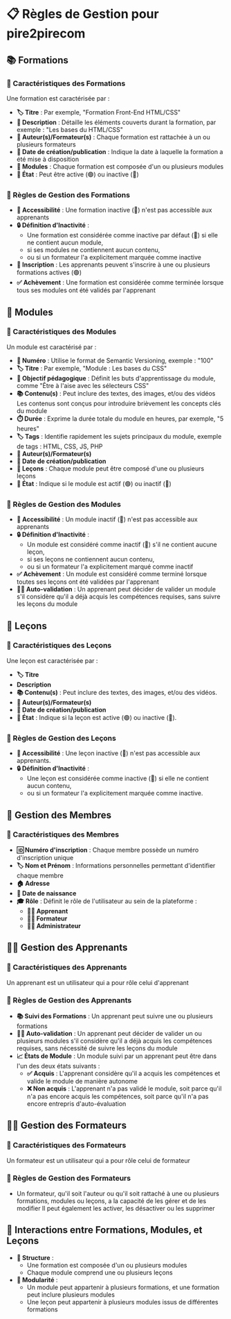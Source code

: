 # 📋 Règles de Gestion pour pire2pirecom

## 📚 Formations

### 📝 Caractéristiques des Formations
Une formation est caractérisée par :
- **🏷️ Titre** : Par exemple, "Formation Front-End HTML/CSS"
- **📄 Description** : Détaille les éléments couverts durant la formation, par exemple : "Les bases du HTML/CSS"
- **👤 Auteur(s)/Formateur(s)** : Chaque formation est rattachée à un ou plusieurs formateurs
- **📅 Date de création/publication** : Indique la date à laquelle la formation a été mise à disposition
- **🧩 Modules** : Chaque formation est composée d'un ou plusieurs modules
- **🔵 État** : Peut être active (🟢) ou inactive (🔴)

### 📏 Règles de Gestion des Formations
- **🚫 Accessibilité** : Une formation inactive (🔴) n'est pas accessible aux apprenants
- **🔒 Définition d'Inactivité** : 
  - Une formation est considérée comme inactive par défaut (🔴) si elle ne contient aucun module,
  - si ses modules ne contiennent aucun contenu,
  - ou si un formateur l'a explicitement marquée comme inactive
- **👥 Inscription** : Les apprenants peuvent s'inscrire à une ou plusieurs formations actives (🟢)
- **✅ Achèvement** : Une formation est considérée comme terminée lorsque tous ses modules ont été validés par l'apprenant

## 🧩 Modules

### 📝 Caractéristiques des Modules
Un module est caractérisé par :
- **🔢 Numéro** : Utilise le format de Semantic Versioning, exemple : "100"
- **🏷️ Titre** : Par exemple, "Module : Les bases du CSS"
- **📄 Objectif pédagogique** : Définit les buts d'apprentissage du module, comme "Être à l'aise avec les sélecteurs CSS"
- **📚 Contenu(s)** : Peut inclure des textes, des images, et/ou des vidéos Les contenus sont conçus pour introduire brièvement les concepts clés du module
- **⏱️ Durée** : Exprime la durée totale du module en heures, par exemple, "5 heures"
- **🏷️ Tags** : Identifie rapidement les sujets principaux du module, exemple de tags : HTML, CSS, JS, PHP
- **👤 Auteur(s)/Formateur(s)**
- **📅 Date de création/publication**
- **🧩 Leçons** : Chaque module peut être composé d'une ou plusieurs leçons
- **🔵 État** : Indique si le module est actif (🟢) ou inactif (🔴)

### 📏 Règles de Gestion des Modules
- **🚫 Accessibilité** : Un module inactif (🔴) n'est pas accessible aux apprenants
- **🔒 Définition d'Inactivité** : 
  - Un module est considéré comme inactif (🔴) s'il ne contient aucune leçon,
  - si ses leçons ne contiennent aucun contenu,
  - ou si un formateur l'a explicitement marqué comme inactif
- **✅ Achèvement** : Un module est considéré comme terminé lorsque toutes ses leçons ont été validées par l'apprenant
- **👨‍🎓 Auto-validation** : Un apprenant peut décider de valider un module s'il considère qu'il a déjà acquis les compétences requises, sans suivre les leçons du module

## 📘 Leçons

### 📝 Caractéristiques des Leçons
Une leçon est caractérisée par :
- **🏷️ Titre**
- **Description**
- **📚 Contenu(s)** : Peut inclure des textes, des images, et/ou des vidéos.
- **👤 Auteur(s)/Formateur(s)**
- **📅 Date de création/publication**
- **🔵 État** : Indique si la leçon est active (🟢) ou inactive (🔴).

### 📏 Règles de Gestion des Leçons
- **🚫 Accessibilité** : Une leçon inactive (🔴) n'est pas accessible aux apprenants.
- **🔒 Définition d'Inactivité** : 
  - Une leçon est considérée comme inactive (🔴) si elle ne contient aucun contenu,
  - ou si un formateur l'a explicitement marquée comme inactive.

## 👥 Gestion des Membres

### 📝 Caractéristiques des Membres
- **🆔 Numéro d'inscription** : Chaque membre possède un numéro d'inscription unique
- **🏷️ Nom et Prénom** : Informations personnelles permettant d'identifier chaque membre
- **🏠 Adresse**
- **🎂 Date de naissance**
- **🎓 Rôle** : Définit le rôle de l'utilisateur au sein de la plateforme :
    - **👨‍🎓 Apprenant**
    - **👨‍🏫 Formateur**
    - **👨‍💼 Administrateur**

## 👨‍🎓 Gestion des Apprenants
### 📝 Caractéristiques des Apprenants
Un apprenant est un utilisateur qui a pour rôle celui d'apprenant

### 📏 Règles de Gestion des Apprenants
- **📚 Suivi des Formations** : Un apprenant peut suivre une ou plusieurs formations
- **👨‍🎓 Auto-validation** : Un apprenant peut décider de valider un ou plusieurs modules s'il considère qu'il a déjà acquis les compétences requises, sans nécessité de suivre les leçons du module
- **📈 États de Module** : Un module suivi par un apprenant peut être dans l'un des deux états suivants :
  - **✅ Acquis** : L'apprenant considère qu'il a acquis les compétences et valide le module de manière autonome
  - **❌ Non acquis** : L'apprenant n'a pas validé le module, soit parce qu'il n'a pas encore acquis les compétences, soit parce qu'il n'a pas encore entrepris d'auto-évaluation

## 👨‍🏫 Gestion des Formateurs

### 📝 Caractéristiques des Formateurs
Un formateur est un utilisateur qui a pour rôle celui de formateur

### 📏 Règles de Gestion des Formateurs
- Un formateur, qu'il soit l'auteur ou qu'il soit rattaché à une ou plusieurs formations, modules ou leçons, a la capacité de les gérer et de les modifier Il peut également les activer, les désactiver ou les supprimer

## 🔄 Interactions entre Formations, Modules, et Leçons
- **🔗 Structure** : 
  - Une formation est composée d'un ou plusieurs modules
  - Chaque module comprend une ou plusieurs leçons
- **🔄 Modularité** : 
  - Un module peut appartenir à plusieurs formations, et une formation peut inclure plusieurs modules
  - Une leçon peut appartenir à plusieurs modules issus de différentes formations
